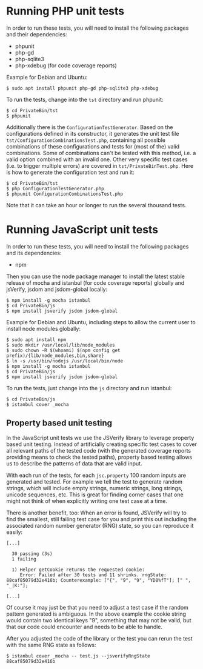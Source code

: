 Running PHP unit tests
======================

In order to run these tests, you will need to install the following packages
and their dependencies:
* phpunit
* php-gd
* php-sqlite3
* php-xdebug (for code coverage reports)

Example for Debian and Ubuntu:
```console
$ sudo apt install phpunit php-gd php-sqlite3 php-xdebug
```

To run the tests, change into the `tst` directory and run phpunit:
```console
$ cd PrivateBin/tst
$ phpunit
```

Additionally there is the `ConfigurationTestGenerator`. Based on the
configurations defined in its constructor, it generates the unit test file
`tst/ConfigurationCombinationsTest.php`, containing all possible combinations
of these configurations and tests for (most of the) valid combinations. Some of
combinations can't be tested with this method, i.e. a valid option combined with
an invalid one. Other very specific test cases (i.e. to trigger multiple errors)
are covered in `tst/PrivateBinTest.php`. Here is how to generate the
configuration test and run it:

```console
$ cd PrivateBin/tst
$ php ConfigurationTestGenerator.php
$ phpunit ConfigurationCombinationsTest.php
```

Note that it can take an hour or longer to run the several thousand tests.


Running JavaScript unit tests
=============================

In order to run these tests, you will need to install the following packages
and its dependencies:
* npm

Then you can use the node package manager to install the latest stable release
of mocha and istanbul (for code coverage reports) globally and jsVerify, jsdom
and jsdom-global locally:

```console
$ npm install -g mocha istanbul
$ cd PrivateBin/js
$ npm install jsverify jsdom jsdom-global
```

Example for Debian and Ubuntu, including steps to allow the current user to
install node modules globally:
```console
$ sudo apt install npm
$ sudo mkdir /usr/local/lib/node_modules
$ sudo chown -R $(whoami) $(npm config get prefix)/{lib/node_modules,bin,share}
$ ln -s /usr/bin/nodejs /usr/local/bin/node
$ npm install -g mocha istanbul
$ cd PrivateBin/js
$ npm install jsverify jsdom jsdom-global
```

To run the tests, just change into the `js` directory and run istanbul:
```console
$ cd PrivateBin/js
$ istanbul cover _mocha
```

Property based unit testing
---------------------------

In the JavaScript unit tests we use the JSVerify library to leverage property
based unit testing. Instead of artificially creating specific test cases to
cover all relevant paths of the tested code (with the generated coverage reports
providing means to check the tested paths), property based testing allows us to
describe the patterns of data that are valid input.

With each run of the tests, for each `jsc.property` 100 random inputs are
generated and tested. For example we tell the test to generate random strings,
which will include empty strings, numeric strings, long strings, unicode
sequences, etc. This is great for finding corner cases that one might not think
of when explicitly writing one test case at a time.

There is another benefit, too: When an error is found, JSVerify will try to find
the smallest, still failing test case for you and print this out including the
associated random number generator (RNG) state, so you can reproduce it easily:

```console
[...]

  30 passing (3s)
  1 failing

  1) Helper getCookie returns the requested cookie:
     Error: Failed after 30 tests and 11 shrinks. rngState: 88caf85079d32e416b; Counterexample: ["{", "9", "9", "YD8%fT"]; [" ", "_|K:"]; 

[...]
```

Of course it may just be that you need to adjust a test case if the random
pattern generated is ambiguous. In the above example the cookie string would
contain two identical keys "9", something that may not be valid, but that our
code could encounter and needs to be able to handle.

After you adjusted the code of the library or the test you can rerun the test
with the same RNG state as follows:

```console
$ istanbul cover _mocha -- test.js --jsverifyRngState 88caf85079d32e416b
```

